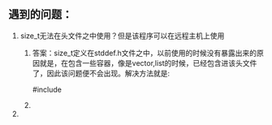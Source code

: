## 遇到的问题：

1. size_t无法在头文件之中使用？但是该程序可以在远程主机上使用
   
   1. 答案：size_t定义在stddef.h文件之中，以前使用的时候没有暴露出来的原因就是，在包含一些容器，像是vector,list的时候，已经包含进该头文件了，因此该问题便不会出现。解决方法就是:
   
      #include <cstddef>
   
   2. 
   
      
2. 



